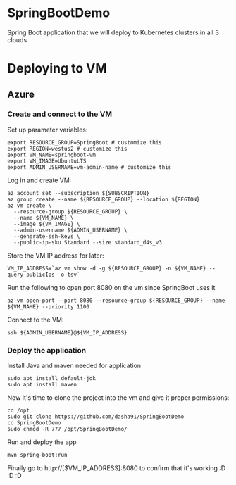 # SpringBootDemo
Spring Boot application that we will deploy to Kubernetes clusters in all 3 clouds


# Deploying to VM

## Azure 

### Create and connect to the VM 
Set up parameter variables: 

```export SUBSCRIPTION=ad70ac39-7cb2-4ed2-8678-f192bc4272b6 # customize this
export RESOURCE_GROUP=SpringBoot # customize this
export REGION=westus2 # customize this
export VM_NAME=springboot-vm
export VM_IMAGE=UbuntuLTS
export ADMIN_USERNAME=vm-admin-name # customize this
```

Log in and create VM: 

```az login 
az account set --subscription ${SUBSCRIPTION}
az group create --name ${RESOURCE_GROUP} --location ${REGION}
az vm create \
  --resource-group ${RESOURCE_GROUP} \
  --name ${VM_NAME} \
  --image ${VM_IMAGE} \
  --admin-username ${ADMIN_USERNAME} \
  --generate-ssh-keys \
  --public-ip-sku Standard --size standard_d4s_v3
  ```

Store the VM IP address for later: 

```
VM_IP_ADDRESS=`az vm show -d -g ${RESOURCE_GROUP} -n ${VM_NAME} --query publicIps -o tsv` 
```

Run the following to open port 8080 on the vm since SpringBoot uses it

`az vm open-port --port 8080 --resource-group ${RESOURCE_GROUP} --name ${VM_NAME} --priority 1100`

Connect to the VM: 

`ssh ${ADMIN_USERNAME}@${VM_IP_ADDRESS}`

### Deploy the application
Install Java and maven needed for application
```sudo apt update
sudo apt install default-jdk
sudo apt install maven
```
Now it's time to clone the project into the vm and give it proper permissions: 
```
cd /opt
sudo git clone https://github.com/dasha91/SpringBootDemo
cd SpringBootDemo
sudo chmod -R 777 /opt/SpringBootDemo/
```

Run and deploy the app
```mvn clean install
mvn spring-boot:run  
```

Finally go to http://[$VM_IP_ADDRESS]:8080 to confirm that it's working :D :D :D 

